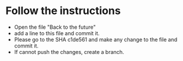 # Follow the instructions

- Open the file "Back to the future"
- add a line to this file and commit it.
- Please go to the SHA c1de561 and make any change to the file and commit it. 
- If cannot push the changes, create a branch.
 

